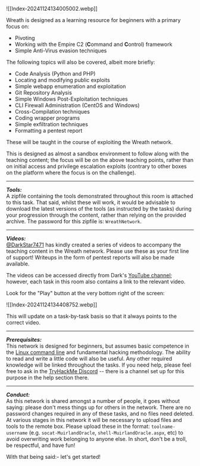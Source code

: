 ![[Index-20241124134005002.webp]]

Wreath is designed as a learning resource for beginners with a primary focus on:

- Pivoting
- Working with the Empire C2 (**C**ommand and **C**ontrol) framework
- Simple Anti-Virus evasion techniques

The following topics will also be covered, albeit more briefly:

- Code Analysis (Python and PHP)
- Locating and modifying public exploits  
- Simple webapp enumeration and exploitation  
- Git Repository Analysis
- Simple Windows Post-Exploitation techniques
- CLI Firewall Administration (CentOS and Windows)
- Cross-Compilation techniques
- Coding wrapper programs
- Simple exfiltration techniques  
- Formatting a pentest report  

These will be taught in the course of exploiting the Wreath network.

This is designed as almost a sandbox environment to follow along with the teaching content; the focus will be on the above teaching points, rather than on initial access and privilege escalation exploits (contrary to other boxes on the platform where the focus is on the challenge).

---
_**Tools:**_  
A zipfile containing the tools demonstrated throughout this room is attached to this task. That said, whilst these will work, it would be advisable to download the latest versions of the tools (as instructed by the tasks) during your progression through the content, rather than relying on the provided archive. The password for this zipfile is: `WreathNetwork`.


---
_**Videos:**_  
[@DarkStar7471](https://twitter.com/DarkStar7471) has kindly created a series of videos to accompany the teaching content in the Wreath network. Please use these as your first line of support! Writeups in the form of pentest reports will also be made available.

The videos can be accessed directly from Dark's [YouTube channel](https://www.youtube.com/playlist?list=PLsqUCyw0Jf9sMYXly0uuwfKMu34roGNwk); however, each task in this room also contains a link to the relevant video.  

Look for the "Play" button at the very bottom right of the screen:

![[Index-20241124134408752.webp]]

This will update on a task-by-task basis so that it always points to the correct video.

---
_**Prerequisites:**_  
This network is designed for beginners, but assumes basic competence in the [Linux command line](https://tryhackme.com/room/linuxfundamentalspart1) and fundamental hacking methodology. The ability to read and write a little code will also be useful. Any other required knowledge will be linked throughout the tasks. If you need help, please feel free to ask in the [TryHackMe Discord](https://discord.gg/tryhackme) -- there is a channel set up for this purpose in the help section there.

---
_**Conduct:**_  
As this network is shared amongst a number of people, it goes without saying: please don't mess things up for others in the network. There are no password changes required in any of these tasks, and no files need deleted. At various stages in this network it will be necessary to upload files and tools to the remote box. Please upload these in the format: `toolname-username` (e.g. `socat-MuirlandOracle`, `shell-MuirlandOracle.aspx`, etc) to avoid overwriting work belonging to anyone else. In short, don't be a troll, be respectful, and have fun!  

With that being said:- let's get started!

